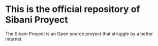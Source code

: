 # This is the official repository of Sibani Proyect
The Sibani Proyect is an Open source proyect that struggle by a better internet

## 